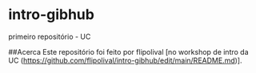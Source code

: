 # intro-gibhub
primeiro repositório - UC

##Acerca
Este repositório foi feito por flipolival [no workshop de intro da UC (https://github.com/flipolival/intro-gibhub/edit/main/README.md)].

